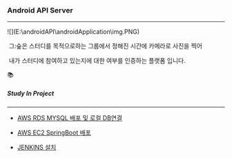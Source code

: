 <h3>Android API Server</h3>

<hr>
![](E:\androidAPI\androidApplication\img.PNG)

​				그:숲은 스터디를 목적으로하는 그룹에서 정해진 시간에 카메라로 사진을 찍어 

​						내가 스터디에 참여하고 있는지에 대한 여부를 인증하는 플랫폼 입니다.










📚  <h5>Study In Project</h5>

<hr>

- [AWS RDS MYSQL 배포 및 로컬 DB연결](https://velog.io/@kimgy0/AWS-RDS-%EC%9D%B8%EC%8A%A4%ED%84%B4%EC%8A%A4-%EC%83%9D%EC%84%B1)

- [AWS EC2 SpringBoot 배포](https://velog.io/@kimgy0/AWS%EC%97%90-SpringBoot%EC%97%B0%EB%8F%99%ED%95%98%EA%B8%B0)

- [JENKINS 설치](https://velog.io/@kimgy0/EC2%EC%97%90-JENKINS-%EB%B0%B0%ED%8F%AC-%EB%B0%8F-%EC%84%A4%EC%B9%98)

  



